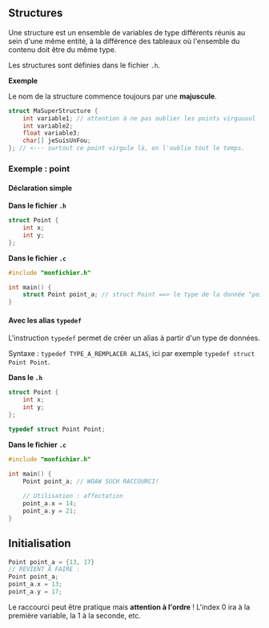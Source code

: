 Structures
----------

Une structure est un ensemble de variables de type différents réunis au sein d'une même entité, à la différence des tableaux où l'ensemble du contenu doit être du même type.


Les structures sont définies dans le fichier `.h`.

**Exemple**

Le nom de la structure commence toujours par une **majuscule**.

```c
struct MaSuperStructure {
	int variable1; // attention à ne pas oublier les points virguuuul
	int variable2;
	float variable3;
	char[] jeSuisUnFou;
}; // <--- surtout ce point virgule là, on l'oublie tout le temps.
```

### Exemple : point

#### Déclaration simple

**Dans le fichier `.h`**

```c
struct Point {
	int x;
	int y;
};
```

**Dans le fichier `.c`**

```c
#include "monfichier.h"

int main() {
	struct Point point_a; // struct Point ==> le type de la donnée "point_a"
}
```

#### Avec les alias `typedef`

L'instruction `typedef` permet de créer un alias à partir d'un type de données.

Syntaxe : `typedef TYPE_A_REMPLACER ALIAS`, ici par exemple `typedef struct Point Point`.

**Dans le `.h`**

```c
struct Point {
	int x;
	int y;
};

typedef struct Point Point;
```

**Dans le fichier `.c`**

```c
#include "monfichier.h"

int main() {
	Point point_a; // WOAW SUCH RACCOURCI!
	
	// Utilisation : affectation
	point_a.x = 14;
	point_a.y = 21;
}
```

## Initialisation

```c
Point point_a = {13, 17}
// REVIENT À FAIRE :
Point point_a;
point_a.x = 13;
point_a.y = 17;
```

Le raccourci peut être pratique mais **attention à l'ordre** ! L'index 0 ira à la première variable, la 1 à la seconde, etc.


